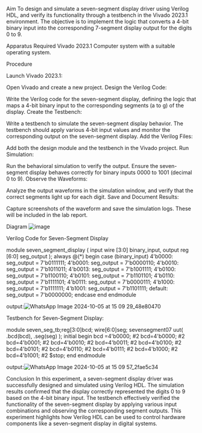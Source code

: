 Aim
To design and simulate a seven-segment display driver using Verilog HDL, and verify its functionality through a testbench in the Vivado 2023.1 environment. The objective is to implement the logic that converts a 4-bit binary input into the corresponding 7-segment display output for the digits 0 to 9.

Apparatus Required
Vivado 2023.1
Computer system with a suitable operating system.

Procedure

Launch Vivado 2023.1:

Open Vivado and create a new project.
Design the Verilog Code:

Write the Verilog code for the seven-segment display, defining the logic that maps a 4-bit binary input to the corresponding segments (a to g) of the display.
Create the Testbench:

Write a testbench to simulate the seven-segment display behavior. The testbench should apply various 4-bit input values and monitor the corresponding output on the seven-segment display.
Add the Verilog Files:

Add both the design module and the testbench in the Vivado project.
Run Simulation:

Run the behavioral simulation to verify the output. Ensure the seven-segment display behaves correctly for binary inputs 0000 to 1001 (decimal 0 to 9).
Observe the Waveforms:

Analyze the output waveforms in the simulation window, and verify that the correct segments light up for each digit.
Save and Document Results:

Capture screenshots of the waveform and save the simulation logs. These will be included in the lab report.

Diagram
![image](https://github.com/user-attachments/assets/d7ecb419-906e-4e3b-9b82-f86ced4f364a)


Verilog Code for Seven-Segment Display

module seven_segment_display ( input wire [3:0] binary_input, output reg [6:0] seg_output ); always @(*) begin case (binary_input) 4'b0000: seg_output = 7'b0111111;
4'b0001: seg_output = 7'b0000110;
4'b0010: seg_output = 7'b1011011;
4'b0013: seg_output = 7'b1001111;
4'b0100: seg_output = 7'b1100110; 4'b0101: seg_output = 7'b1101101;
4'b0110: seg_output = 7'b1111101;
4'b0111: seg_output = 7'b0000111;
4'b1000: seg_output = 7'b1111111; 4'b1001: seg_output = 7'b1101111;
default: seg_output = 7'b0000000;
endcase end endmodule


output:![WhatsApp Image 2024-10-05 at 15 09 29_48e80470](https://github.com/user-attachments/assets/c73e36a5-1924-4ddb-b6bd-df3cad21b851)


Testbench for Seven-Segment Display:

module seven_seg_tb;reg[3:0]bcd; wire[6:0]seg; sevensegment07 uut( .bcd(bcd), .seg(seg) ); initial begin bcd =4'b0000; #2 bcd=4'b0000; #2 bcd=4'b0001; #2 bcd=4'b0010; #2 bcd=4'b0011; #2 bcd=4'b0100; #2 bcd=4'b0101; #2 bcd=4'b0110; #2 bcd=4'b0111; #2 bcd=4'b1000; #2 bcd=4'b1001; #2 $stop; end endmodule


output:![WhatsApp Image 2024-10-05 at 15 09 57_2fae5c34](https://github.com/user-attachments/assets/fc93e2cc-5418-4cfb-b60a-b69645a9219a)


Conclusion
In this experiment, a seven-segment display driver was successfully designed and simulated using Verilog HDL. The simulation results confirmed that the display correctly represented the digits 0 to 9 based on the 4-bit binary input. The testbench effectively verified the functionality of the seven-segment display by applying various input combinations and observing the corresponding segment outputs. This experiment highlights how Verilog HDL can be used to control hardware components like a seven-segment display in digital systems.
